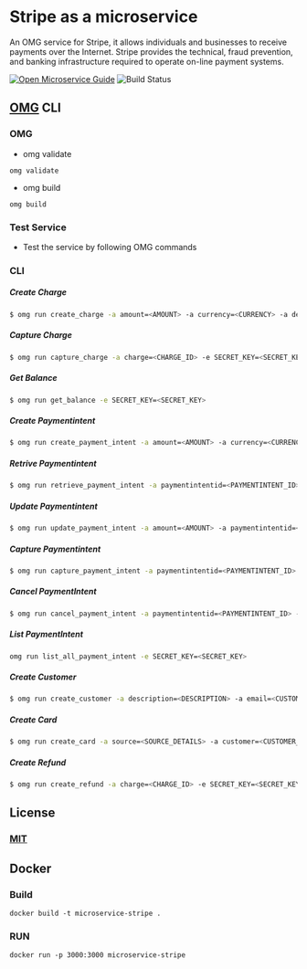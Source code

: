 # Stripe as a microservice
An OMG service for Stripe, it allows individuals and businesses to receive payments over the Internet. Stripe provides the technical, fraud prevention, and banking infrastructure required to operate on-line payment systems.

[![Open Microservice Guide](https://img.shields.io/badge/OMG-enabled-brightgreen.svg?style=for-the-badge)](https://microservice.guide)
![Build Status](https://travis-ci.com/heaptracetechnology/microservice-stripe.svg?branch=master)

## [OMG](hhttps://microservice.guide) CLI

### OMG

* omg validate
```
omg validate
```
* omg build
```
omg build
```
### Test Service

* Test the service by following OMG commands

### CLI

##### Create Charge
```sh
$ omg run create_charge -a amount=<AMOUNT> -a currency=<CURRENCY> -a description=<DESCRIPTION> -a capture=<TRUE/FALSE>  -e SECRET_KEY=<SECRET_KEY>
```
##### Capture Charge
```sh
$ omg run capture_charge -a charge=<CHARGE_ID> -e SECRET_KEY=<SECRET_KEY>
```
##### Get Balance
```sh
$ omg run get_balance -e SECRET_KEY=<SECRET_KEY>
```
##### Create Paymentintent
```sh
$ omg run create_payment_intent -a amount=<AMOUNT> -a currency=<CURRENCY> -a customer=<CUSTOMER_ID> -a savepaymentmethod=<TRUE/FALSE> -a capturemethod=<AUTOMATIC/MANUAL> -a paymentmethodtypes=<METHOD_LIST> -e SECRET_KEY=<SECRET_KEY>
```
##### Retrive Paymentintent
```sh
$ omg run retrieve_payment_intent -a paymentintentid=<PAYMENTINTENT_ID> -e SECRET_KEY=<SECRET_KEY>
```
##### Update Paymentintent
```sh
$ omg run update_payment_intent -a amount=<AMOUNT> -a paymentintentid=<PAYMENTINTENT_ID> -a shipping=<SHIPPING_OBJECT> -e SECRET_KEY=<SECRET_KEY>
```
##### Capture Paymentintent
```sh
$ omg run capture_payment_intent -a paymentintentid=<PAYMENTINTENT_ID> -a amounttocapture=<AMOUNT_TO_CAPTURE> -e SECRET_KEY=sk_test_gENQu8ecxwwMUsWlgsQeqbgI
```
##### Cancel PaymentIntent
```sh
$ omg run cancel_payment_intent -a paymentintentid=<PAYMENTINTENT_ID> -e SECRET_KEY=<SECRET_KEY>
```
##### List PaymentIntent
```sh
omg run list_all_payment_intent -e SECRET_KEY=<SECRET_KEY>
```
##### Create Customer
```sh
$ omg run create_customer -a description=<DESCRIPTION> -a email=<CUSTOMER_EMAIL> -e SECRET_KEY=<SECRET_KEY>
```
##### Create Card
```sh
$ omg run create_card -a source=<SOURCE_DETAILS> -a customer=<CUSTOMER_ID> -a metadata=<METADATA> -a token=<CARD_TOKEN>  -e SECRET_KEY=<SECRET_KEY>
```
##### Create Refund
```sh
$ omg run create_refund -a charge=<CHARGE_ID> -e SECRET_KEY=<SECRET_KEY>
```

## License
### [MIT](https://choosealicense.com/licenses/mit/)

## Docker
### Build
```
docker build -t microservice-stripe .
```
### RUN
```
docker run -p 3000:3000 microservice-stripe
```
